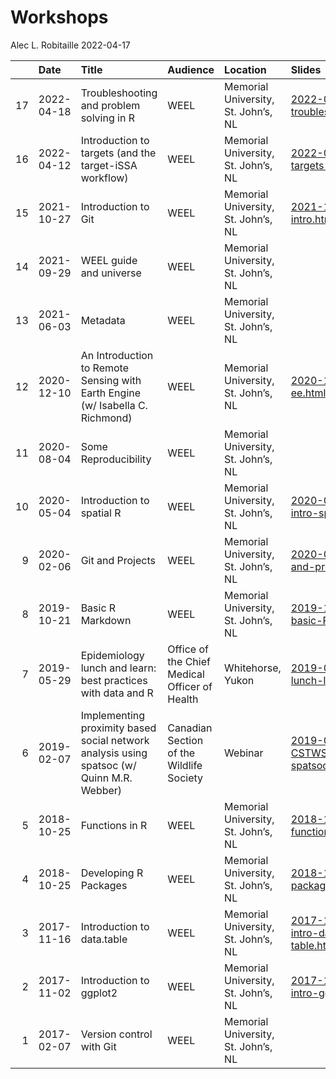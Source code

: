 Workshops
================
Alec L. Robitaille
2022-04-17

|     | Date       | Title                                                                                     | Audience                                      | Location                            | Slides                                                                                                               | Resources                                                                                                                     |
|----:|:-----------|:------------------------------------------------------------------------------------------|:----------------------------------------------|:------------------------------------|:---------------------------------------------------------------------------------------------------------------------|:------------------------------------------------------------------------------------------------------------------------------|
|  17 | 2022-04-18 | Troubleshooting and problem solving in R                                                  | WEEL                                          | Memorial University, St. John’s, NL | [2022-04-18-troubleshooting.html](https://robitalec.github.io/workshops/2022-04-18-troubleshooting.html)             | [2022-04-18-troubleshooting](https://github.com/robitalec/workshops/tree/master/2022-04-18-troubleshooting)                   |
|  16 | 2022-04-12 | Introduction to targets (and the target-iSSA workflow)                                    | WEEL                                          | Memorial University, St. John’s, NL | [2022-04-12-targets-issa.html](https://robitalec.github.io/workshops/2022-04-12-targets-issa.html)                   | [2022-04-12-targets-issa](https://github.com/robitalec/workshops/tree/master/2022-04-12-targets-issa)                         |
|  15 | 2021-10-27 | Introduction to Git                                                                       | WEEL                                          | Memorial University, St. John’s, NL | [2021-10-27-git-intro.html](https://robitalec.github.io/workshops/2021-10-27-git-intro.html)                         | [2021-10-27-git-intro](https://github.com/robitalec/workshops/tree/master/2021-10-27-git-intro)                               |
|  14 | 2021-09-29 | WEEL guide and universe                                                                   | WEEL                                          | Memorial University, St. John’s, NL | []()                                                                                                                 | [guide](https://weel.gitlab.io/guide/)                                                                                        |
|  13 | 2021-06-03 | Metadata                                                                                  | WEEL                                          | Memorial University, St. John’s, NL | []()                                                                                                                 | [metadata](https://weel.gitlab.io/metadata/)                                                                                  |
|  12 | 2020-12-10 | An Introduction to Remote Sensing with Earth Engine (w/ Isabella C. Richmond)             | WEEL                                          | Memorial University, St. John’s, NL | [2020-12-10-ee.html](https://robitalec.github.io/workshops/2020-12-10-ee.html)                                       | [2020-12-10-ee](https://github.com/robitalec/workshops/tree/master/2020-12-10-ee)                                             |
|  11 | 2020-08-04 | Some Reproducibility                                                                      | WEEL                                          | Memorial University, St. John’s, NL | []()                                                                                                                 | [2020-08-04-some-reproducibility](https://github.com/robitalec/workshops/tree/master/2020-08-04-some-reproducibility)         |
|  10 | 2020-05-04 | Introduction to spatial R                                                                 | WEEL                                          | Memorial University, St. John’s, NL | [2020-05-04-intro-spatial-R.html](https://robitalec.github.io/workshops/2020-05-04-intro-spatial-R.html)             | [2020-05-04-intro-spatial-r](https://github.com/robitalec/workshops/tree/master/2020-05-04-intro-spatial-r)                   |
|   9 | 2020-02-06 | Git and Projects                                                                          | WEEL                                          | Memorial University, St. John’s, NL | [2020-02-06-git-and-projects.html](https://robitalec.github.io/workshops/2020-02-06-git-and-projects.html)           | [2020-02-06-git-and-projects](https://github.com/robitalec/workshops/tree/master/2020-02-06-git-and-projects)                 |
|   8 | 2019-10-21 | Basic R Markdown                                                                          | WEEL                                          | Memorial University, St. John’s, NL | [2019-10-21-basic-Rmd.html](https://robitalec.github.io/workshops/2019-10-21-basic-Rmd.html)                         | [2019-10-21-basic-rmd](https://github.com/robitalec/workshops/tree/master/2019-10-21-basic-rmd)                               |
|   7 | 2019-05-29 | Epidemiology lunch and learn: best practices with data and R                              | Office of the Chief Medical Officer of Health | Whitehorse, Yukon                   | [2019-05-29-epi-lunch-learn.html](https://robitalec.github.io/workshops/2019-05-29-epi-lunch-learn.html)             | [2019-05-29-epi-lunch-learn](https://github.com/robitalec/workshops/tree/master/2019-05-29-epi-lunch-learn)                   |
|   6 | 2019-02-07 | Implementing proximity based social network analysis using spatsoc (w/ Quinn M.R. Webber) | Canadian Section of the Wildlife Society      | Webinar                             | [2019-02-07-CSTWS-webinar-spatsoc.html](https://robitalec.github.io/workshops/2019-02-07-CSTWS-webinar-spatsoc.html) | [2019-02-07-CSTWS-webinar-spatsoc](https://github.com/robitalec/workshops/tree/master/2019-02-07-CSTWS-webinar-spatsoc)       |
|   5 | 2018-10-25 | Functions in R                                                                            | WEEL                                          | Memorial University, St. John’s, NL | [2018-10-25-functions-in-R.html](https://robitalec.github.io/workshops/2018-10-25-functions-in-R.html)               | [2018-10-25-functions-in-r](https://github.com/robitalec/workshops/tree/master/2018-10-25-functions-in-r)                     |
|   4 | 2018-10-25 | Developing R Packages                                                                     | WEEL                                          | Memorial University, St. John’s, NL | [2018-10-25-r-packages.html](https://robitalec.github.io/workshops/2018-10-25-r-packages.html)                       | [2018-10-25-r-packages](https://github.com/robitalec/workshops/tree/master/2018-10-25-r-packages)                             |
|   3 | 2017-11-16 | Introduction to data.table                                                                | WEEL                                          | Memorial University, St. John’s, NL | [2017-11-16-intro-data-table.html](https://robitalec.github.io/workshops/2017-11-16-intro-data-table.html)           | [2017-11-16-intro-data-table](https://github.com/robitalec/workshops/tree/master/2017-11-16-intro-data-table)                 |
|   2 | 2017-11-02 | Introduction to ggplot2                                                                   | WEEL                                          | Memorial University, St. John’s, NL | [2017-11-02-intro-ggplot.html](https://robitalec.github.io/workshops/2017-11-02-intro-ggplot.html)                   | [2017-11-02-intro-ggplot](https://github.com/robitalec/workshops/tree/master/2017-11-02-intro-ggplot)                         |
|   1 | 2017-02-07 | Version control with Git                                                                  | WEEL                                          | Memorial University, St. John’s, NL | []()                                                                                                                 | [2017-02-07-version-control-with-git](https://github.com/robitalec/workshops/tree/master/2017-02-07-version-control-with-git) |
